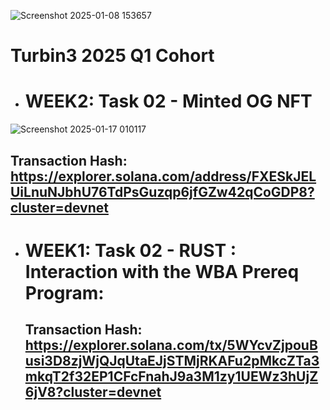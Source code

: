 ![Screenshot 2025-01-08 153657](https://github.com/user-attachments/assets/6f0556bf-1fc9-45bd-8634-17f686b1bd7e)

# Turbin3 2025 Q1 Cohort
- # WEEK2: Task 02 - Minted OG NFT
![Screenshot 2025-01-17 010117](https://github.com/user-attachments/assets/f8806c3b-7752-4350-b80b-f835442226f3)
  ## Transaction Hash: https://explorer.solana.com/address/FXESkJELUiLnuNJbhU76TdPsGuzqp6jfGZw42qCoGDP8?cluster=devnet
  
- # WEEK1: Task 02 - RUST : Interaction with the WBA Prereq Program:

  ## Transaction Hash: https://explorer.solana.com/tx/5WYcvZjpouBusi3D8zjWjQJqUtaEJjSTMjRKAFu2pMkcZTa3mkqT2f32EP1CFcFnahJ9a3M1zy1UEWz3hUjZ6jV8?cluster=devnet
